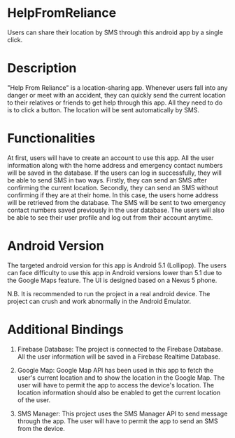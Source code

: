 # HelpFromReliance
Users can share their location by SMS through this android app by a single click.

# Description
"Help From Reliance" is a location-sharing app. Whenever users fall into any danger or meet with an accident, they can quickly send the current location to their relatives or friends to get help through this app. All they need to do is to click a button. The location will be sent automatically by SMS.

# Functionalities
At first, users will have to create an account to use this app. All the user information along with the home address and emergency contact numbers will be saved in the database. If the users can log in successfully, they will be able to send SMS in two ways. Firstly, they can send an SMS after confirming the current location. Secondly, they can send an SMS without confirming if they are at their home. In this case, the users home address will be retrieved from the database. The SMS will be sent to two emergency contact numbers saved previously in the user database. The users will also be able to see their user profile and log out from their account anytime.

# Android Version
The targeted android version for this app is Android 5.1 (Lollipop). The users can face difficulty to use this app in Android versions lower than 5.1 due to the Google Maps feature. The UI is designed based on a Nexus 5 phone.

N.B.    It is recommended to run the project in a real android device. The project can crush and work abnormally in the Android Emulator.

# Additional Bindings
1.  Firebase Database: The project is connected to the Firebase Database. All the user information will be saved in a Firebase Realtime Database.

2.  Google Map: Google Map API has been used in this app to fetch the user's current location and to show the location in the Google Map. The user will have to permit the app to access the device's location. The location information should also be enabled to get the current location of the user.

3.  SMS Manager: This project uses the SMS Manager API to send message through the app. The user will have to permit the app to send an SMS from the device. 
